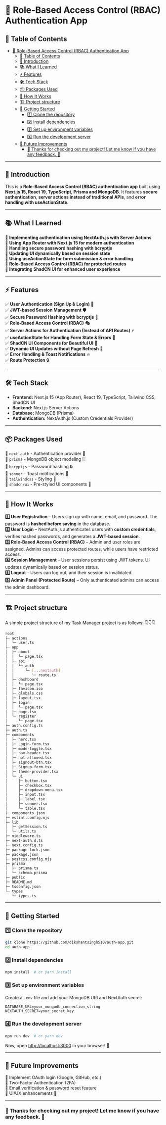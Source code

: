 # 🚀 Role-Based Access Control (RBAC) Authentication App

## 📜 Table of Contents

- [🚀 Role-Based Access Control (RBAC) Authentication App](#-role-based-access-control-rbac-authentication-app)
  - [📜 Table of Contents](#-table-of-contents)
  - [🔹 Introduction](#-introduction)
  - [📚 What I Learned](#-what-i-learned)
  - [⚡ Features](#-features)
  - [🛠️ Tech Stack](#️-tech-stack)
  - [📦 Packages Used](#-packages-used)
  - [🔑 How It Works](#-how-it-works)
  - [🏗️ Project structure](#️-project-structure)
  - [🚀 Getting Started](#-getting-started)
    - [1️⃣ Clone the repository](#1️⃣-clone-the-repository)
    - [2️⃣ Install dependencies](#2️⃣-install-dependencies)
    - [3️⃣ Set up environment variables](#3️⃣-set-up-environment-variables)
    - [4️⃣ Run the development server](#4️⃣-run-the-development-server)
  - [📌 Future Improvements](#-future-improvements)
    - [🎉 Thanks for checking out my project! Let me know if you have any feedback. 🚀](#-thanks-for-checking-out-my-project-let-me-know-if-you-have-any-feedback-)

---

## 🔹 Introduction

This is a **Role-Based Access Control (RBAC) authentication app** built using **Next.js 15, React 19, TypeScript, Prisma and MongoDB**. It features **secure authentication**, **server actions instead of traditional APIs**, and **error handling with useActionState**.

---
## 📚 What I Learned

📌 **Implementing authentication using NextAuth.js with Server Actions**\
📌 **Using App Router with Next.js 15 for modern authentication**\
📌 **Handling secure password hashing with bcryptjs**\
📌 **Updating UI dynamically based on session state**\
📌 **Using useActionState for form submission & error handling**\
📌 **Role-Based Access Control (RBAC) for protected routes**\
📌 **Integrating ShadCN UI for enhanced user experience**

---

## ⚡ Features

✅ **User Authentication (Sign Up & Login)** 🔐\
✅ **JWT-based Session Management** 🛡️\
✅ **Secure Password Hashing with bcryptjs** 🔑\
✅ **Role-Based Access Control (RBAC)** 🎭\
✅ **Server Actions for Authentication (Instead of API Routes)** ⚡\
✅ **useActionState for Handling Form State & Errors** 🚀\
✅ **ShadCN UI Components for Beautiful UI** 🎨\
✅ **Dynamic UI Updates without Page Refresh** 🔄\
✅ **Error Handling & Toast Notifications** 🔥\
✅ **Route Protection** 🔒


---

## 🛠️ Tech Stack

- **Frontend:** Next.js 15 (App Router), React 19, TypeScript, Tailwind CSS, ShadCN UI
- **Backend:** Next.js Server Actions
- **Database:** MongoDB (Prisma)
- **Authentication:** NextAuth.js (Custom Credentials Provider)

---

## 📦 Packages Used

📌 `next-auth` - Authentication provider 🔑\
📌 `prisma` - MongoDB object modeling 🗄️\
📌 `bcryptjs` - Password hashing 🔒\
📌 `sonner` - Toast notifications 🎉\
📌 `tailwindcss` - Styling 💅\
📌 `shadcn/ui` - Pre-styled UI components 🎨

---

## 🔑 How It Works

**1️⃣ User Registration** – Users sign up with name, email, and password. The password is **hashed before saving** in the database.\
**2️⃣ User Login** – NextAuth.js authenticates users with **custom credentials**, verifies hashed passwords, and generates a **JWT-based session**.\
**3️⃣ Role-Based Access Control (RBAC)** – Admin and user roles are assigned. Admins can access protected routes, while users have restricted access.\
**4️⃣ Session Management** – User sessions persist using JWT tokens. UI updates dynamically based on session status.\
**5️⃣ Logout** – Users can log out, and their session is invalidated.\
**6️⃣ Admin Panel (Protected Route)** – Only authenticated admins can access the admin dashboard.

---
## 🏗️ Project structure

 A simple project structure of my Task Manager project is as follows: 👇👇👇



```bash
root
├─ actions
│  └─ user.ts
├─ app
│  ├─ about
│  │  └─ page.tsx
│  ├─ api
│  │  └─ auth
│  │     └─ [...nextauth]
│  │        └─ route.ts
│  ├─ dashboard
│  │  └─ page.tsx
│  ├─ favicon.ico
│  ├─ globals.css
│  ├─ layout.tsx
│  ├─ login
│  │  └─ page.tsx
│  ├─ page.tsx
│  └─ register
│     └─ page.tsx
├─ auth.config.ts
├─ auth.ts
├─ components
│  ├─ hero.tsx
│  ├─ Login-form.tsx
│  ├─ mode-toggle.tsx
│  ├─ nav-header.tsx
│  ├─ not-allowed.tsx
│  ├─ signout-btn.tsx
│  ├─ Signup-form.tsx
│  ├─ theme-provider.tsx
│  └─ ui
│     ├─ button.tsx
│     ├─ checkbox.tsx
│     ├─ dropdown-menu.tsx
│     ├─ input.tsx
│     ├─ label.tsx
│     ├─ sonner.tsx
│     └─ table.tsx
├─ components.json
├─ eslint.config.mjs
├─ lib
│  ├─ getSession.ts
│  └─ utils.ts
├─ middleware.ts
├─ next-auth.d.ts
├─ next.config.ts
├─ package-lock.json
├─ package.json
├─ postcss.config.mjs
├─ prisma
│  ├─ prisma.ts
│  └─ schema.prisma
├─ public
├─ README.md
├─ tsconfig.json
└─ types
   └─ types.ts

```

---

## 🚀 Getting Started

### 1️⃣ Clone the repository

```bash
git clone https://github.com/dikshantsingh510/auth-app.git
cd auth-app
```

### 2️⃣ Install dependencies

```bash
npm install  # or yarn install
```

### 3️⃣ Set up environment variables

Create a `.env` file and add your MongoDB URI and NextAuth secret:

```env
DATABASE_URL=your_mongodb_connection_string
NEXTAUTH_SECRET=your_secret_key
```

### 4️⃣ Run the development server

```bash
npm run dev  # or yarn dev
```

Now, open [http://localhost:3000](http://localhost:3000) in your browser! 🎉

---


## 📌 Future Improvements

🔹 Implement OAuth login (Google, GitHub, etc.)\
🔹 Two-Factor Authentication (2FA)\
🔹 Email verification & password reset feature\
🔹 UI/UX enhancements 🎨

---

### 🎉 Thanks for checking out my project! Let me know if you have any feedback. 🚀
